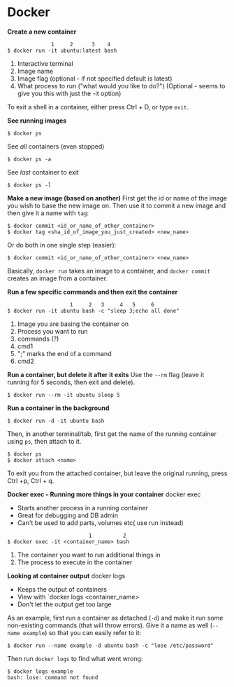 # Docker

**Create a new container**
```
              1     2      3    4
$ docker run -it ubuntu:latest bash
```
1) Interactive terminal
2) Image name
3) Image flag (optional - if not specified default is latest)
4) What process to run ("what would you like to do?") (Optional - seems to give you this with just the -it option)

To exit a shell in a container, either press Ctrl + D, or type `exit`.

**See running images**
```
$ docker ps
```

See _all_ containers (even stopped)
```
$ docker ps -a
```

See _last_ container to exit
```
$ docker ps -l
```

**Make a new image (based on another)**
First get the id or name of the image you wish to base the new image on. Then use it to commit a new image and then give it a name with `tag`: 
```
$ docker commit <id_or_name_of_other_container>
$ docker tag <sha_id_of_image_you_just_created> <new_name>
```
Or do both in one single step (easier):
```
$ docker commit <id_or_name_of_other_container> <new_name>
```

Basically, `docker run` takes an image to a container, and `docker commit` creates an image from a container.

**Run a few specific commands and then exit the container**
```
                    1     2   3     4   5     6
$ docker run -it ubuntu bash -c "sleep 3;echo all done"
```
1) Image you are basing the container on
2) Process you want to run
3) commands (?)
4) cmd1
5) ";" marks the end of a command
6) cmd2

**Run a container, but delete it after it exits**
Use the `--rm` flag (leave it running for 5 seconds, then exit and delete).
```
$ docker run --rm -it ubuntu sleep 5
```

**Run a container in the background**
```
$ docker run -d -it ubuntu bash
```

Then, in another terminal/tab, first get the name of the running container using `ps`, then attach to it.
```
$ docker ps
$ docker attach <name>
```

To exit you from the attached container, but leave the original running, press Ctrl +p, Ctrl + q.

**Docker exec - Running more things in your container**
docker exec
- Starts another process in a running container
- Great for debugging and DB admin
- Can't be used to add parts, volumes etc( use run instead)

```
                          1          2
$ docker exec -it <container_name> bash 
```
1) The container you want to run additional things in
2) The process to execute in the container

**Looking at container output**
docker logs
- Keeps the output of containers
- View with `docker logs <container_name>
- Don't let the output get too large

As an example, first run a container as detached (`-d`) and make it run some non-existing commands (that will throw errors). Give it a name as well (`--name example`) so that you can easily refer to it:
```
$ docker run --name example -d ubuntu bash -c "lose /etc/password"
```
Then run `docker logs` to find what went wrong:
```
$ docker logs example
bash: lose: command not found
```


